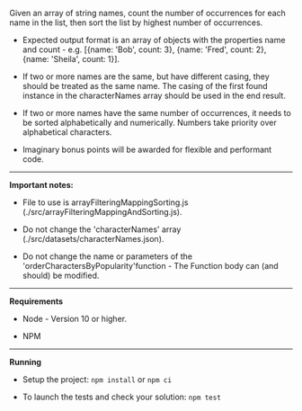 Given an array of string names, count the number of occurrences for each name in the list, then sort the list by highest number of occurrences.

* Expected output format is an array of objects with the properties name and count - e.g. [{name: 'Bob', count: 3}, {name: 'Fred', count: 2}, {name: 'Sheila', count: 1}]. 

* If two or more names are the same, but have different casing, they should be treated as the same name. The casing of the first found instance in the characterNames array should be used in the end result.

* If two or more names have the same number of occurrences, it needs to be sorted alphabetically and numerically. Numbers take priority over alphabetical characters.

* Imaginary bonus points will be awarded for flexible and performant code.

----

**Important notes:**

* File to use is arrayFilteringMappingSorting.js (./src/arrayFilteringMappingAndSorting.js). 

* Do not change the 'characterNames' array (./src/datasets/characterNames.json). 

* Do not change the name or parameters of the 'orderCharactersByPopularity'function - The Function body can (and should) be modified.

----

**Requirements**

* Node - Version 10 or higher.

* NPM

----

**Running**

* Setup the project: `npm install` or `npm ci`

* To launch the tests and check your solution: `npm test`